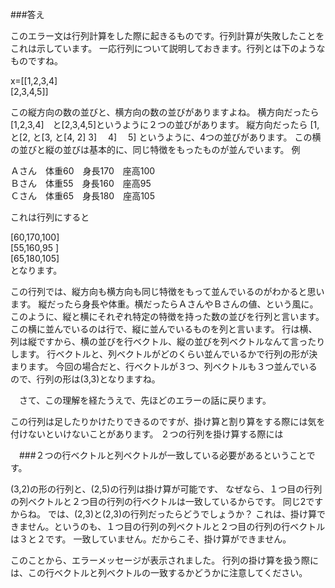 
###答え
 
このエラー文は行列計算をした際に起きるものです。行列計算が失敗したことをこれは示しています。
一応行列について説明しておきます。行列とは下のようなものですね。

x=[[1,2,3,4]  
  [2,3,4,5]]
  
 この縦方向の数の並びと、横方向の数の並びがありますよね。
 横方向だったら
 [1,2,3,4]　と[2,3,4,5]というように２つの並びがあります。
 縦方向だったら
[1, と[2, と[3,  と[4,
2]   3]   　4]   　5]
  というように、4つの並びがあります。
  この横の並びと縦の並びは基本的に、同じ特徴をもったものが並んでいます。
   例
  
 Ａさん　体重60　身長170　座高100    
 Ｂさん　体重55　身長160　座高95  
 Ｃさん　体重65　身長180　座高105  
  
 これは行列にすると
 
[60,170,100]     
[55,160,95 ]  
[65,180,105]  
となります。
  
  この行列では、縦方向も横方向も同じ特徴をもって並んでいるのがわかると思います。
  縦だったら身長や体重。横だったらＡさんやＢさんの値、という風に。
  このように、縦と横にそれぞれ特定の特徴を持った数の並びを行列と言います。
  この横に並んでいるのは行で、縦に並んでいるものを列と言います。
  行は横、列は縦ですから、横の並びを行ベクトル、縦の並びを列ベクトルなんて言ったりします。
  行ベクトルと、列ベクトルがどのくらい並んでいるかで行列の形が決まります。
  今回の場合だと、行ベクトルが３つ、列ベクトルも３つ並んでいるので、行列の形は(3,3)となりますね。
 
 　さて、この理解を経たうえで、先ほどのエラーの話に戻ります。
  
  この行列は足したりかけたりできるのですが、掛け算と割り算をする際には気を付けないといけないことがあります。
  ２つの行列を掛け算する際には

　###２つの行ベクトルと列ベクトルが一致している必要があるということです。
 
 (3,2)の形の行列と、(2,5)の行列は掛け算が可能です、
 なぜなら、１つ目の行列の列ベクトルと２つ目の行列の行ベクトルは一致しているからです。
 同じ2ですからね。
 では、(2,3)と(2,3)の行列だったらどうでしょうか？
 これは、掛け算できません。というのも、１つ目の行列の列ベクトルと２つ目の行列の行ベクトルは３と２です。
 一致していません。だからこそ、掛け算ができません。
 
 このことから、エラーメッセージが表示されました。
 行列の掛け算を扱う際には、この行ベクトルと列ベクトルの一致するかどうかに注意してください。
 
  
  
 
  
  
    
    
